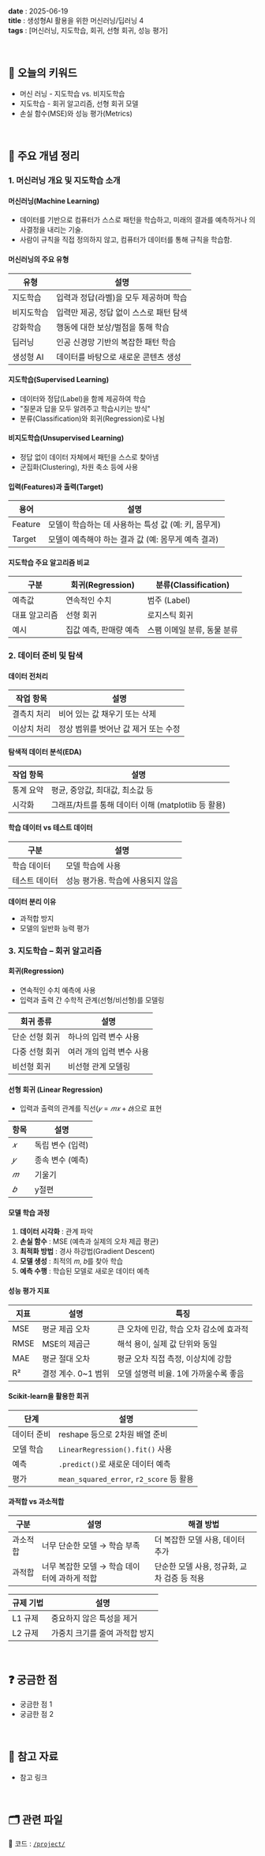 
<br/>

**date** : 2025-06-19 <br/>
**title** : 생성형AI 활용을 위한 머신러닝/딥러닝 4<br/>
**tags** : [머신러닝, 지도학습, 회귀, 선형 회귀, 성능 평가] <br/>

<br/>

## 📌 오늘의 키워드

- 머신 러닝 - 지도학습 vs. 비지도학습
- 지도학습 - 회귀 알고리즘, 선형 회귀 모델
- 손실 함수(MSE)와 성능 평가(Metrics)

<br/>

## 🧠 주요 개념 정리

### 1. 머신러닝 개요 및 지도학습 소개
#### 머신러닝(Machine Learning)
- 데이터를 기반으로 컴퓨터가 스스로 패턴을 학습하고, 미래의 결과를 예측하거나 의사결정을 내리는 기술.
- 사람이 규칙을 직접 정의하지 않고, 컴퓨터가 데이터를 통해 규칙을 학습함.

#### 머신러닝의 주요 유형
| 유형 | 설명 |
| ---- | ---- |
| 지도학습 | 입력과 정답(라벨)을 모두 제공하며 학습  |
| 비지도학습 | 입력만 제공, 정답 없이 스스로 패턴 탐색 |
| 강화학습 | 행동에 대한 보상/벌점을 통해 학습 |
| 딥러닝 | 인공 신경망 기반의 복잡한 패턴 학습 |
| 생성형 AI | 데이터를 바탕으로 새로운 콘텐츠 생성 |

#### 지도학습(Supervised Learning)
- 데이터와 정답(Label)을 함께 제공하여 학습
- "질문과 답을 모두 알려주고 학습시키는 방식"
- 분류(Classification)와 회귀(Regression)로 나뉨

#### 비지도학습(Unsupervised Learning)
- 정답 없이 데이터 자체에서 패턴을 스스로 찾아냄
- 군집화(Clustering), 차원 축소 등에 사용

#### 입력(Features)과 출력(Target)
| 용어 | 설명 |
| --- | ---- |
| Feature | 모델이 학습하는 데 사용하는 특성 값 (예: 키, 몸무게) |
| Target  | 모델이 예측해야 하는 결과 값 (예: 몸무게 예측 결과)  |

#### 지도학습 주요 알고리즘 비교
| 구분 | 회귀(Regression) | 분류(Classification) |
| --- | ---------------- | ------------------- |
| 예측값 | 연속적인 수치 | 범주 (Label) |
| 대표 알고리즘 | 선형 회귀 | 로지스틱 회귀 |
| 예시 | 집값 예측, 판매량 예측  | 스팸 이메일 분류, 동물 분류   |

### 2. 데이터 준비 및 탐색
#### 데이터 전처리
| 작업 항목  | 설명 |
| --------- | ---- |
| 결측치 처리 | 비어 있는 값 채우기 또는 삭제 |
| 이상치 처리 | 정상 범위를 벗어난 값 제거 또는 수정 |

#### 탐색적 데이터 분석(EDA)
| 작업 항목 | 설명 |
| -------- | ---- |
| 통계 요약 | 평균, 중앙값, 최대값, 최소값 등                 |
| 시각화   | 그래프/차트를 통해 데이터 이해 (matplotlib 등 활용) |

#### 학습 데이터 vs 테스트 데이터
| 구분 | 설명 |
| --- | ---- |
| 학습 데이터  | 모델 학습에 사용 |
| 테스트 데이터 | 성능 평가용. 학습에 사용되지 않음 |

**데이터 분리 이유**
- 과적합 방지
- 모델의 일반화 능력 평가

### 3. 지도학습 – 회귀 알고리즘
#### 회귀(Regression)
- 연속적인 수치 예측에 사용
- 입력과 출력 간 수학적 관계(선형/비선형)를 모델링

| 회귀 종류 | 설명 |
| -------- | --- |
| 단순 선형 회귀 | 하나의 입력 변수 사용 |
| 다중 선형 회귀 | 여러 개의 입력 변수 사용 |
| 비선형 회귀   | 비선형 관계 모델링 |

#### 선형 회귀 (Linear Regression)
- 입력과 출력의 관계를 직선($𝑦 = 𝑚𝑥 + 𝑏$)으로 표현

| 항목 | 설명 |
| --- | ---- |
| $𝑥$ | 독립 변수 (입력) |
| $𝑦$ | 종속 변수 (예측) |
| $𝑚$ | 기울기 |
| $𝑏$ | y절편 |

#### 모델 학습 과정
1. **데이터 시각화** : 관계 파악
2. **손실 함수** : MSE (예측과 실제의 오차 제곱 평균)
3. **최적화 방법** : 경사 하강법(Gradient Descent)
4. **모델 생성** : 최적의 𝑚, 𝑏를 찾아 학습
5. **예측 수행** : 학습된 모델로 새로운 데이터 예측

#### 성능 평가 지표
| 지표 | 설명 | 특징 |
| ---- | ---- | ---- |
| MSE  | 평균 제곱 오차 | 큰 오차에 민감, 학습 오차 감소에 효과적
| RMSE | MSE의 제곱근 | 해석 용이, 실제 값 단위와 동일 |
| MAE  | 평균 절대 오차 | 평균 오차 직접 측정, 이상치에 강함 |
| R²   | 결정 계수. 0\~1 범위 | 모델 설명력 비율. 1에 가까울수록 좋음 |

#### Scikit-learn을 활용한 회귀
| 단계 | 설명 |
| ----- | ---- |
| 데이터 준비 | reshape 등으로 2차원 배열 준비 |
| 모델 학습  | `LinearRegression().fit()` 사용 |
| 예측 | `.predict()`로 새로운 데이터 예측 |
| 평가 | `mean_squared_error`, `r2_score` 등 활용 |

#### 과적합 vs 과소적합
| 구분 | 설명 | 해결 방법 | 
| ---- | ----- | ------- |
| 과소적합 | 너무 단순한 모델 → 학습 부족 | 더 복잡한 모델 사용, 데이터 추가 |
| 과적합  | 너무 복잡한 모델 → 학습 데이터에 과하게 적합 | 단순한 모델 사용, 정규화, 교차 검증 등 적용 |

| 규제 기법 | 설명 |
| -------- | ---- |
| L1 규제 | 중요하지 않은 특성을 제거 |
| L2 규제 | 가중치 크기를 줄여 과적합 방지 |

<br/>

## ❓ 궁금한 점

- 궁금한 점 1
- 궁금한 점 2

<br/>

## 🔗 참고 자료

- 참고 링크

<br/>

## 🗂 관련 파일

📁 코드 : [`/project/`](../project/python/2025-06-19.ipynb) <br/>
